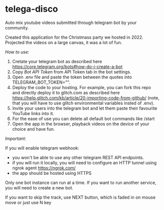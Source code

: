 # telega-disco
Auto mix youtube videos submitted through telegram bot by your community.

Created this application for the Christmass party we hosted in 2022. Projected the videos on a large canvas, it was a lot of fun.

*How to use:*
1. Cretate your telegram bot as described here https://core.telegram.org/bots#how-do-i-create-a-bot
2. Copy *Bot API Token* from API Token tab in the bot settings.
3. Open .env file and paste the token between the quotes into TELEGRAM_BOT_TOKEN="".
4. Deploy the code to your hosting. For example, you can fork this repo and directly deploy it to glitch.com as described here https://help.glitch.com/kb/article/20-importing-code-from-github/ (note, that you will have to use glitch environmental variables insted of .env).
5. Invite your users into the telegram bot and let them paste their favourite YouTube links into it.
6. For the ease of use you can delete all default bot commands like /start
7. Open the app in the browser, playback videos on the device of your choice and have fun.

*Important:*

If you will enable telegram webhook:
* you won't be able to use any other telegram REST API endpoints.
* if you will run it locally, you will need to configure an HTTP tunnel using ngrok agent https://ngrok.com/
* the app should be hosted using HTTPS
 
Only one bot instance can run at a time. If you want to run another service, you will need to create a new bot.

If you want to skip the track, use NEXT button, which is faded in on mouse move or just use N key  
